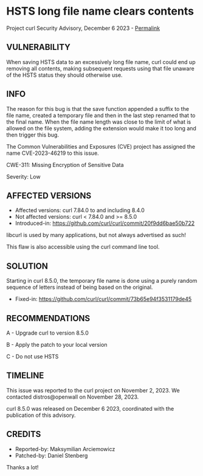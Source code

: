 HSTS long file name clears contents
===================================

Project curl Security Advisory, December 6 2023 -
[Permalink](https://curl.se/docs/CVE-2023-46219.html)

VULNERABILITY
-------------

When saving HSTS data to an excessively long file name, curl could end up
removing all contents, making subsequent requests using that file unaware of
the HSTS status they should otherwise use.

INFO
----

The reason for this bug is that the save function appended a suffix to the file
name, created a temporary file and then in the last step renamed that to the
final name. When the file name length was close to the limit of what is
allowed on the file system, adding the extension would make it too long and
then trigger this bug.

The Common Vulnerabilities and Exposures (CVE) project has assigned the name
CVE-2023-46219 to this issue.

CWE-311: Missing Encryption of Sensitive Data

Severity: Low

AFFECTED VERSIONS
-----------------

- Affected versions: curl 7.84.0 to and including 8.4.0
- Not affected versions: curl < 7.84.0 and >= 8.5.0
- Introduced-in: https://github.com/curl/curl/commit/20f9dd6bae50b722

libcurl is used by many applications, but not always advertised as such!

This flaw is also accessible using the curl command line tool.

SOLUTION
------------

Starting in curl 8.5.0, the temporary file name is done using a purely random
sequence of letters instead of being based on the original.

- Fixed-in: https://github.com/curl/curl/commit/73b65e94f3531179de45

RECOMMENDATIONS
--------------

 A - Upgrade curl to version 8.5.0

 B - Apply the patch to your local version

 C - Do not use HSTS

TIMELINE
--------

This issue was reported to the curl project on November 2, 2023. We contacted
distros@openwall on November 28, 2023.

curl 8.5.0 was released on December 6 2023, coordinated with the publication
of this advisory.

CREDITS
-------

- Reported-by: Maksymilian Arciemowicz
- Patched-by: Daniel Stenberg

Thanks a lot!
